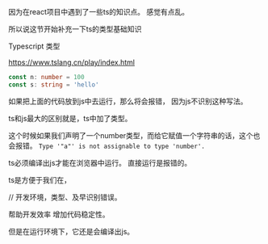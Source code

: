 因为在react项目中遇到了一些ts的知识点。
感觉有点乱。

所以说这节开始补充一下ts的类型基础知识

Typescript 类型

https://www.tslang.cn/play/index.html

```ts
const n: number = 100
const s: string = 'hello'
```
如果把上面的代码放到js中去运行，那么将会报错，
因为js不识别这种写法。

ts和js最大的区别就是，ts中加了类型。

这个时候如果我们声明了一个number类型，而给它赋值一个字符串的话，这个也会报错。
`Type '"a"' is not assignable to type 'number'.`

ts必须编译出js才能在浏览器中运行。
直接运行是报错的。

ts是方便于我们在，

// 开发环境，类型、及早识别错误。

帮助开发效率
增加代码稳定性。

但是在运行环境下，它还是会编译出js。

